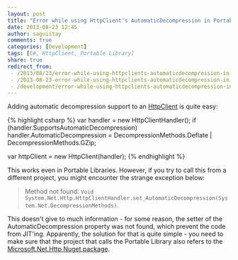 ```yaml
---
layout: post
title: "Error while using HttpClient's AutomaticDecompression in Portable Libraries"
date: 2013-08-23 12:45
author: saguiitay
comments: true
categories: [Development]
tags: [C#, HttpClient, Portable Library]
share: true
redirect_from:
 - /2013/08/23/error-while-using-httpclients-automaticdecompression-in-portable-libraries/
 - /2013-08-23-error-while-using-httpclients-automaticdecompression-in-portable-libraries/
 - /development/error-while-using-httpclients-automaticdecompression-in-portable-libraries/
---
```

Adding automatic decompression support to an [HttpClient](http://msdn.microsoft.com/en-us/library/system.net.http.httpclient.aspx) is quite easy:

{% highlight csharp %}
var handler = new HttpClientHandler();
if (handler.SupportsAutomaticDecompression)
	handler.AutomaticDecompression = DecompressionMethods.Deflate | DecompressionMethods.GZip;

var httpClient = new HttpClient(handler);
{% endhighlight %}

This works even in Portable Libraries. However, if you try to call this from a different project, you might encounter the strange exception below:

> Method not found: `Void System.Net.Http.HttpClientHandler.set_AutomaticDecompression(System.Net.DecompressionMethods)`.

This doesn't give to much information - for some reason, the setter of the AutomaticDecompression property was not found,
which prevent the code from JIT'ing. Apparently, the solution for that is quite simple - you need to make sure that the project that calls the
Portable Library also refers to the [Microsoft.Net.Http Nuget package](http://www.nuget.org/packages/Microsoft.Net.Http/).

